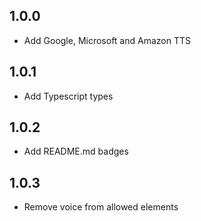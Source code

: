 ## 1.0.0

* Add Google, Microsoft and Amazon TTS

## 1.0.1

* Add Typescript types

## 1.0.2

* Add README.md badges

## 1.0.3

* Remove voice from allowed elements